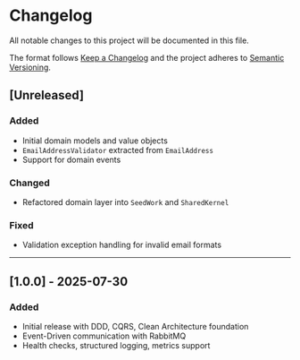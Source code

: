 # Changelog

All notable changes to this project will be documented in this file.

The format follows [Keep a Changelog](https://keepachangelog.com/en/1.1.0/)
and the project adheres to [Semantic Versioning](https://semver.org/spec/v2.0.0.html).

## [Unreleased]

### Added
- Initial domain models and value objects
- `EmailAddressValidator` extracted from `EmailAddress`
- Support for domain events

### Changed
- Refactored domain layer into `SeedWork` and `SharedKernel`

### Fixed
- Validation exception handling for invalid email formats

---

## [1.0.0] - 2025-07-30

### Added
- Initial release with DDD, CQRS, Clean Architecture foundation
- Event-Driven communication with RabbitMQ
- Health checks, structured logging, metrics support
